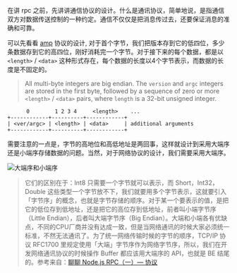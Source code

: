 在讲 rpc 之前，先讲讲通信协议的设计。什么是通讯协议，简单地说，是指通信双方对数据传送控制的一种约定。通信不仅仅是把消息传过去，还要保证消息的准确和可靠。

可以先看看 [amp](https://github.com/tj/node-amp) 协议的设计, 对于首个字节，我们把版本存到它的低四位，多少条数据存到它的高四位，刚好消耗完一个字节。对于接下来的每个数据，都是以 `<length>` / `<data>` 这种形式存在，每个数据的长度以4个字节表示，而数据的长度是不固定的。
> All multi-byte integers are big endian. The `version` and `argc` integers
  are stored in the first byte, followed by a sequence of zero or more
  `<length>` / `<data>` pairs, where `length` is a 32-bit unsigned integer.

```
      0        1 2 3 4     <length>    ...
+------------+----------+------------+
| <ver/argc> | <length> | <data>     | additional arguments
+------------+----------+------------+
```

需要注意的一点是，字节的高地位和高低地址是两回事，这样就设计到采用大端序还是小端序存储数据的问题。当然，对于网络协议的设计，我们需要采用大端序。

![大端序和小端序](https://hkc.gitee.io/pics/pm2/bite.png)

> 它们的区别在于：Int8 只需要一个字节就可以表示，而 Short，Int32，Double 这些类型一个字节放不下，我们就要用多个字节表示，这就要引入「字节序」的概念，也就是字节存储的顺序。对于某一个要表示的值，是把它的低位存到低地址，还是把它的高位存到低地址，前者叫小端字节序（Little Endian），后者叫大端字节序（Big Endian）。大端和小端各有优缺点，不同的CPU厂商并没有达成一致，但是当网络通讯的时候大家必须统一标准，不然无法通讯了。为了统一网络传输时候的字节的顺序，TCP/IP 协议 RFC1700 里规定使用「大端」字节序作为网络字节序，所以，我们在开发网络通讯协议的时候操作 Buffer 都应该用大端序的 API，也就是 BE 结尾的。参考来自：[聊聊 Node.js RPC（一）— 协议](https://zhuanlan.zhihu.com/p/38012481)

